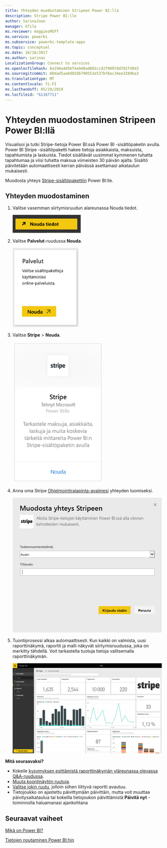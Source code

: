 ```yaml
---
title: Yhteyden muodostaminen Stripeen Power BI:llä
description: Stripe Power BI:lle
author: SarinaJoan
manager: kfile
ms.reviewer: maggiesMSFT
ms.service: powerbi
ms.subservice: powerbi-template-apps
ms.topic: conceptual
ms.date: 10/16/2017
ms.author: sarinas
LocalizationGroup: Connect to services
ms.openlocfilehash: 6a194a4d56f4a940ad892ccd2f9097dd782f49d3
ms.sourcegitcommit: 60dad5aa0d85db790553e537bf8ac34ee3289ba3
ms.translationtype: MT
ms.contentlocale: fi-FI
ms.lasthandoff: 05/29/2019
ms.locfileid: "61167711"
---
```

# <a name="connect-to-stripe-with-power-bi"></a>Yhteyden muodostaminen Stripeen Power BI:llä
Visualisoi ja tutki Stripe-tietoja Power BI:ssä Power BI -sisältöpaketin avulla. Power BI Stripe -sisältöpaketti hakee tietoja asiakkaista, maksuista, tapahtumista ja laskuista. Tiedot sisältävät uusimmat kymmenen tuhatta tapahtumaa ja viisi tuhatta maksua viimeisten 30 päivän ajalta. Sisältö päivitetään automaattisesti kerran päivässä asettamasi aikataulun mukaisesti. 

Muodosta yhteys [Stripe-sisältöpakettiin](https://app.powerbi.com/getdata/services/stripe) Power BI:lle.

## <a name="how-to-connect"></a>Yhteyden muodostaminen
1. Valitse vasemman siirtymisruudun alareunassa Nouda tiedot.  
   
    ![](media/service-connect-to-stripe/getdata.png)
2. Valitse **Palvelut**-ruudussa **Nouda**.  
   
    ![](media/service-connect-to-stripe/services.png)  
3. Valitse **Stripe** &gt; **Nouda**.  
   
    ![](media/service-connect-to-stripe/stripe.png)  
4. Anna oma Stripe [Ohjelmointirajapinta-avaimesi](https://dashboard.stripe.com/account/apikeys) yhteyden luomiseksi.  
   
    ![](media/service-connect-to-stripe/creds.png)
5. Tuontiprosessi alkaa automaattisesti. Kun kaikki on valmista, uusi raporttinäkymä, raportti ja malli näkyvät siirtymisruudussa, joka on merkitty tähdellä. Voit tarkastella tuotuja tietoja valitsemalla raporttinäkymän.
   
    ![](media/service-connect-to-stripe/dashboard.png)

**Mitä seuraavaksi?**

* Kokeile [kysymyksen esittämistä raporttinäkymän yläreunassa olevassa Q&A-ruudussa](consumer/end-user-q-and-a.md).
* [Muuta koontinäytön ruutuja](service-dashboard-edit-tile.md).
* [Valitse jokin ruutu](consumer/end-user-tiles.md), jolloin siihen liittyvä raportti avautuu.
* Tietojoukko on ajastettu päivittymään päivittäin, mutta voit muuttaa päivitysaikataulua tai kokeilla tietojoukon päivittämistä **Päivitä nyt** -toiminnolla haluamanasi ajankohtana

## <a name="next-steps"></a>Seuraavat vaiheet
[Mikä on Power BI?](power-bi-overview.md)

[Tietojen noutaminen Power BI:hin](service-get-data.md)

